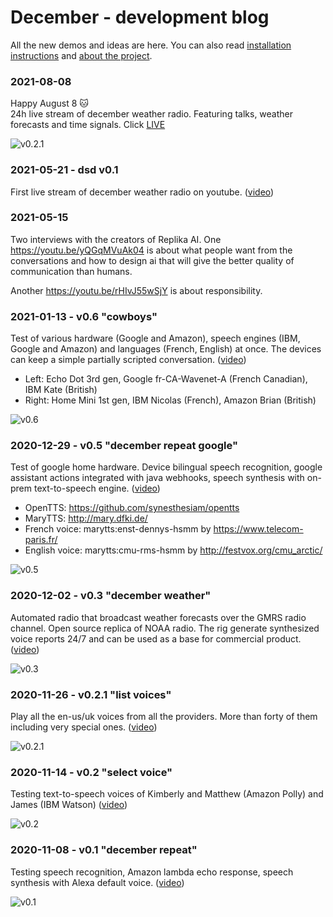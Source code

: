 # December - development blog
All the new demos and ideas are here.
You can also read [installation instructions](install.md) and [about the project](README.md).

### 2021-08-08
Happy August 8 🐱    
24h live stream of december weather radio. Featuring talks, weather forecasts and time signals. Click [LIVE](https://www.youtube.com/channel/UCOyqanZ6naka8W8adgvkLMg)

![v0.2.1](https://img.youtube.com/vi/YdMUz8n5m08/mqdefault.jpg)

### 2021-05-21 - dsd v0.1
First live stream of december weather radio on youtube. ([video](https://youtu.be/rQle4cLApdk))

### 2021-05-15
Two interviews with the creators of Replika AI. One https://youtu.be/yQGqMVuAk04 is about what people want from
the conversations and how to design ai that will give the better quality of communication than humans.

Another https://youtu.be/rHIvJ55wSjY is about responsibility.

### 2021-01-13 - v0.6 "cowboys"
Test of various hardware (Google and Amazon), speech engines (IBM, Google and Amazon) and languages (French, English) at once.
The devices can keep a simple partially scripted conversation. ([video](https://youtu.be/8XPig8gUBVs))
* Left: Echo Dot 3rd gen, Google fr-CA-Wavenet-A (French Canadian), IBM Kate (British)
* Right: Home Mini 1st gen, IBM Nicolas (French), Amazon Brian (British)

![v0.6](https://img.youtube.com/vi/8XPig8gUBVs/mqdefault.jpg)

### 2020-12-29 - v0.5 "december repeat google"
Test of google home hardware. Device bilingual speech recognition, google assistant actions integrated with java webhooks, 
speech synthesis with on-prem text-to-speech engine. ([video](https://youtu.be/zjI9jDvpl4M))
* OpenTTS: https://github.com/synesthesiam/opentts
* MaryTTS: http://mary.dfki.de/
* French voice: marytts:enst-dennys-hsmm by https://www.telecom-paris.fr/
* English voice: marytts:cmu-rms-hsmm by http://festvox.org/cmu_arctic/

![v0.5](https://img.youtube.com/vi/zjI9jDvpl4M/mqdefault.jpg)

### 2020-12-02 - v0.3 "december weather"
Automated radio that broadcast weather forecasts over the GMRS radio channel. Open source replica of NOAA radio. 
The rig generate synthesized voice reports 24/7 and can be used as a base for commercial product. ([video](https://youtu.be/ZXkDPnFoQPc))

![v0.3](https://img.youtube.com/vi/ZXkDPnFoQPc/mqdefault.jpg)

### 2020-11-26 - v0.2.1 "list voices"
Play all the en-us/uk voices from all the providers. More than forty of them including very special ones. ([video](https://youtu.be/_oEXTOOjgpo))

![v0.2.1](https://img.youtube.com/vi/_oEXTOOjgpo/mqdefault.jpg)

### 2020-11-14 - v0.2 "select voice"
Testing text-to-speech voices of Kimberly and Matthew (Amazon Polly) and James (IBM Watson) ([video](https://youtu.be/NnLe39vKsyU))

![v0.2](https://img.youtube.com/vi/NnLe39vKsyU/mqdefault.jpg)

### 2020-11-08 - v0.1 "december repeat"
Testing speech recognition, Amazon lambda echo response, speech synthesis with Alexa default voice. ([video](https://youtu.be/mIq34kkp_8I))

![v0.1](https://img.youtube.com/vi/mIq34kkp_8I/mqdefault.jpg)

